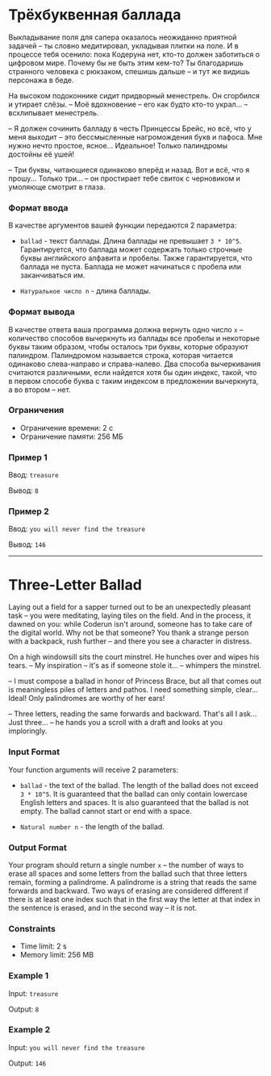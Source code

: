 # Трёхбуквенная баллада

Выкладывание поля для сапера оказалось неожиданно приятной задачей – ты словно медитировал, укладывая плитки на поле. И в процессе тебя осенило: пока Кодеруна нет, кто-то должен заботиться о цифровом мире. Почему бы не быть этим кем-то? Ты благодаришь странного человека с рюкзаком, спешишь дальше – и тут же видишь персонажа в беде.

На высоком подоконнике сидит придворный менестрель. Он сгорбился и утирает слёзы. – Моё вдохновение – его как будто кто-то украл... – всхлипывает менестрель.

– Я должен сочинить балладу в честь Принцессы Брейс, но всё, что у меня выходит – это бессмысленные нагромождения букв и пафоса. Мне нужно нечто простое, ясное... Идеальное! Только палиндромы достойны её ушей!

– Три буквы, читающиеся одинаково вперёд и назад. Вот и всё, что я прошу... Только три... – он простирает тебе свиток с черновиком и умоляюще смотрит в глаза.

### Формат ввода

В качестве аргументов вашей функции передаются 2 параметра:

* `ballad` - текст баллады. Длина баллады не превышает `3 * 10^5`. Гарантируется, что баллада может содержать только строчные буквы английского алфавита и пробелы. Также гарантируется, что баллада не пуста. Баллада не может начинаться с пробела или заканчиваться им.

* `Натуральное число n` - длина баллады.

### Формат вывода

В качестве ответа ваша программа должна вернуть одно число `x` – количество способов вычеркнуть из баллады все пробелы и некоторые буквы таким образом, чтобы осталось три буквы, которые образуют палиндром. Палиндромом называется строка, которая читается одинаково слева-направо и справа-налево. Два способа вычеркивания считаются различными, если найдется хотя бы один индекс, такой, что в первом способе буква с таким индексом в предложении вычеркнута, а во втором – нет.

### Ограничения

* Ограничение времени: 2 с
* Ограничение памяти: 256 МБ

### Пример 1

Ввод:
`treasure`

Вывод:
`8`

### Пример 2

Ввод:
`you will never find the treasure`

Вывод:
`146`

---

# Three-Letter Ballad

Laying out a field for a sapper turned out to be an unexpectedly pleasant task – you were meditating, laying tiles on the field. And in the process, it dawned on you: while Coderun isn't around, someone has to take care of the digital world. Why not be that someone? You thank a strange person with a backpack, rush further – and there you see a character in distress.

On a high windowsill sits the court minstrel. He hunches over and wipes his tears. – My inspiration – it's as if someone stole it... – whimpers the minstrel.

– I must compose a ballad in honor of Princess Brace, but all that comes out is meaningless piles of letters and pathos. I need something simple, clear... Ideal! Only palindromes are worthy of her ears!

– Three letters, reading the same forwards and backward. That's all I ask... Just three... – he hands you a scroll with a draft and looks at you imploringly.

### Input Format

Your function arguments will receive 2 parameters:

* `ballad` - the text of the ballad. The length of the ballad does not exceed `3 * 10^5`. It is guaranteed that the ballad can only contain lowercase English letters and spaces. It is also guaranteed that the ballad is not empty. The ballad cannot start or end with a space.

* `Natural number n` - the length of the ballad.

### Output Format

Your program should return a single number `x` – the number of ways to erase all spaces and some letters from the ballad such that three letters remain, forming a palindrome. A palindrome is a string that reads the same forwards and backward. Two ways of erasing are considered different if there is at least one index such that in the first way the letter at that index in the sentence is erased, and in the second way – it is not.

### Constraints

* Time limit: 2 s
* Memory limit: 256 MB

### Example 1

Input:
`treasure`

Output:
`8`

### Example 2

Input:
`you will never find the treasure`

Output:
`146`